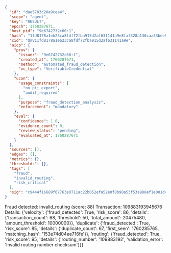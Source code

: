 ```json
{
  "id": "dae5703c20a9cea4",
  "scope": "agent",
  "key": "RESULT",
  "epoch": 1760287671,
  "host_pid": "9e6742732c60:1",
  "hash": "1fd8178a1eb23ca8fdf72fba915d2af631141a9e8faf328a136caa33bee9ad8f",
  "cid": "QmV11fd8178a1eb23ca8fdf72fba915d2af631141a9e",
  "aicp": {
    "prov": {
      "issuer": "9e6742732c60:1",
      "created_at": 1760287671,
      "method": "automated_fraud_detection",
      "vc_type": "VerifiableCredential"
    },
    "ucon": {
      "usage_constraints": [
        "no_pii_export",
        "audit_required"
      ],
      "purpose": "fraud_detection_analysis",
      "enforcement": "mandatory"
    },
    "eval": {
      "confidence": 1.0,
      "evidence_count": 0,
      "review_status": "pending",
      "evaluated_at": 1760287671
    }
  },
  "sources": [],
  "edges": [],
  "metrics": {},
  "thresholds": {},
  "tags": [
    "fraud",
    "invalid_routing",
    "risk_critical"
  ],
  "sig": "c9444f16689f67763e0711ac22b052efa52e0f8b98a53f53a988ef1e001d4cba"
}
```

Fraud detected: invalid_routing (score: 88)
Transaction: 109883193945676
Details: {'velocity': {'fraud_detected': True, 'risk_score': 86, 'details': {'transaction_count': 68, 'threshold': 50, 'total_amount': 20475480, 'amount_threshold': 10000000}}, 'duplicate': {'fraud_detected': True, 'risk_score': 85, 'details': {'duplicate_count': 67, 'first_seen': 1760285765, 'matching_hash': '153e74d04ee716fe'}}, 'routing': {'fraud_detected': True, 'risk_score': 95, 'details': {'routing_number': '109883192', 'validation_error': 'Invalid routing number checksum'}}}
